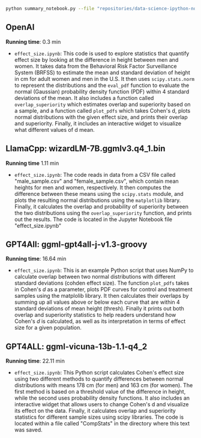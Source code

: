 ```bash
python summary_notebook.py --file "repositories/data-science-ipython-notebooks/scipy/effect_size.ipynb" -m <model>
```

## OpenAI
**Running time**: 0.3 min
- `effect_size.ipynb`: This code is used to explore statistics that quantify effect size by looking at the difference in height between men and women. It takes data from the Behavioral Risk Factor Surveillance System (BRFSS) to estimate the mean and standard deviation of height in cm for adult women and men in the U.S. It then uses `scipy.stats.norm` to represent the distributions and the `eval_pdf` function to evaluate the normal (Gaussian) probability density function (PDF) within 4 standard deviations of the mean. It also includes a function called `overlap_superiority` which estimates overlap and superiority based on a sample, and a function called `plot_pdfs` which takes Cohen's d, plots normal distributions with the given effect size, and prints their overlap and superiority. Finally, it includes an interactive widget to visualize what different values of d mean.

## LlamaCpp: wizardLM-7B.ggmlv3.q4_1.bin
**Running time** 1.11 min
- `effect_size.ipynb`: The code reads in data from a CSV file called "male_sample.csv" and "female_sample.csv", which contain mean heights for men and women, respectively. It then computes the difference between these means using the `scipy.stats` module, and plots the resulting normal distributions using the `matplotlib` library. Finally, it calculates the overlap and probability of superiority between the two distributions using the `overlap_superiority` function, and prints out the results. The code is located in the Jupyter Notebook file "effect_size.ipynb"

## GPT4All: ggml-gpt4all-j-v1.3-groovy
**Running time**: 16.64 min
- `effect_size.ipynb`:  This is an example Python script that uses NumPy to calculate overlap between two normal distributions with different standard deviations (cohden effect size). The function `plot_pdfs` takes in Cohen's $d$ as a parameter, plots PDF curves for control and treatment samples using the matplolib library. It then calculates their overlaps by summing up all values above or below each curve that are within 4 standard deviations of mean height (thresh). Finally it prints out both overlap and superiority statistics to help readers understand how Cohen's $d$ is calculated, as well as its interpretation in terms of effect size for a given population.

## GPT4ALL: ggml-vicuna-13b-1.1-q4_2
**Running time**: 22.11 min
- `effect_size.ipynb`:  This Python script calculates Cohen\'s effect size using two different methods to quantify differences between normal distributions with means 178 cm (for men) and 163 cm (for women). The first method is based on a threshold value of the difference in height, while the second uses probability density functions. It also includes an interactive widget that allows users to change Cohen\'s d and visualize its effect on the data. Finally, it calculates overlap and superiority statistics for different sample sizes using scipy libraries. The code is located within a file called "CompStats" in the directory where this text was saved.
